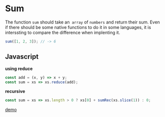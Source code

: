 # Sum

The function `sum` should take an` array` of `numbers` and return their sum.
Even if there should be some native functions to do it in some languages, 
it is interssting to compare the difference when implenting it.

```js
sum([1, 2, 3]); // -> 6
```

## Javascript

**using reduce**
```js
const add = (x, y) => x + y;
const sum = xs => xs.reduce(add);
```

**recursive**
```js
const sum = xs => xs.length > 0 ? xs[0] + sumRec(xs.slice(1)) : 0;
```

[demo](https://repl.it/HCV3/0)

